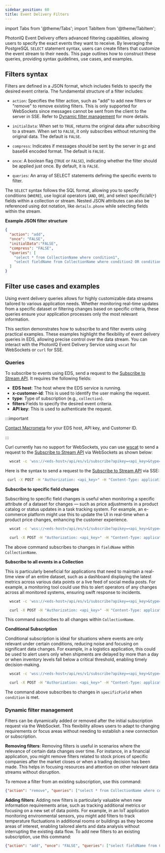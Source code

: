 ```yaml
---
sidebar_position: 60
title: Event Delivery Filters
---
```


import Tabs from '@theme/Tabs';
import TabItem from '@theme/TabItem';

PhotonIQ Event Delivery offers advanced filtering capabilities, allowing users to specify the exact events they want to receive. By leveraging the PostgreSQL `SELECT` statement syntax, users can create filters that customize the event stream to their needs. This page outlines how to construct these queries, providing syntax guidelines, use cases, and examples.

## Filters syntax

Filters are defined in a JSON format, which includes fields to specify the desired event criteria. The fundamental structure of a filter includes:


- `action`: Specifies the filter action, such as "add" to add new filters or "remove" to remove existing filters. This is only supported for WebSockets since messages cannot be sent from the client to the server in SSE. Refer to [Dynamic filter management](#dynamic-filter-management) for more details.

- `initialData`: When set to `TRUE`, returns the original data after subscribing to a stream. When set to `FALSE`, it only subscribes without returning the original data. The default is `FALSE`.
- `compress`: Indicates if messages should be sent by the server in gz and base64 encoded format. The default is `FALSE`.
- `once`: A boolean flag (`TRUE` or `FALSE`), indicating whether the filter should be applied just once. By default, it is `FALSE`. 
- `queries`: An array of SELECT statements defining the specific events to filter.


The `SELECT` syntax follows the SQL format, allowing you to specify conditions (`WHERE`), use logical operators (`AND`, `OR`), and select specific/all(`*`) fields within a collection or stream. Nested JSON attributes can also be referenced using dot notation, like `details.phone` while selecting fields within the stream.


**Example JSON filter structure**

```json
{
  "action": "add",
  "once": "FALSE",
  "initialData":"FALSE",
  "compress": "FALSE",
  "queries": [
    "select * from CollectionName where condition1",
    "select fieldName from CollectionName where condition2 OR condition3"
  ]
}
```

## Filter use cases and examples

Using event delivery queries allows for highly customizable data streams tailored to various application needs. Whether monitoring real-time updates from a specific dataset or filtering changes based on specific criteria, these queries ensure your application processes only the most relevant information.

This section demonstrates how to subscribe to and filter events using practical examples. These examples highlight the flexibility of event delivery queries in EDS, allowing precise control over the data stream. You can interact with the PhotonIQ Event Delivery Service using `wscat` for WebSockets or `curl` for SSE. 

### Queries
To subscribe to events using EDS, send a request to the [Subscribe to Stream API](https://www.macrometa.com/docs/apiEds#/paths/ws:-api-es-v1-subscribe/get). It requires the following fields:

- **EDS host**: The host where the EDS service is running.
- **x-customer-id**: This is used to identify the user making the request.
- **type**: Type of subscription (e.g., `collection`).
- **filters**:Fields to specify the desired event criteria.
- **API key**: This is used to authenticate the request.


:::important

[Contact Macrometa](https://www.macrometa.com/contact/sales) for your EDS host, API key, and Customer ID.

:::

<Tabs groupId="operating-systems">
  <TabItem value="ws-syntax" label="WebSockets">

Curl currently has no support for WebSockets, you can use [wscat](https://github.com/WebSockets/wscat) to send a request to the [Subscribe to Stream API](https://www.macrometa.com/docs/apiEds#/operations/subscribe-stream-ws) via WebSockets as shown below:

```bash
  wscat -c 'wss://<eds-host>/api/es/v1/subscribe?apikey=<api_key>&type=collection&x-customer-id=<x-customer-id>&filters={"action": "add", "once": "FALSE", "queries": ["select fieldName from CollectionName"]}'
```

  </TabItem>
  <TabItem value="sse-syntax" label="Server-Sent Events">

Here is the syntax to send a request to the [Subscribe to Stream API](https://www.macrometa.com/docs/apiEds#/operations/subscribe-stream-sse) via SSE:

```bash
 curl -X POST -H "Authorization: <api_key>" -H "Content-Type: application/json" -H "x-customer-id: <x-customer-id>" -d '{"type": "collection", "filters": {"once": "TRUE", "compress": "FALSE", "initialData":"TRUE", "queries": ["select fieldName from CollectionName"]}}' https://<eds-host>/api/es/sse/v1/subscribe
```
  </TabItem>
</Tabs>



**Subscribe to specific field changes**

Subscribing to specific field changes is useful when monitoring a specific attribute of a dataset for changes — such as price adjustments in a product catalog or status updates in a task tracking system. For example, an e-commerce platform might use this to update the UI in real-time when a product price changes, enhancing the customer experience.

<Tabs groupId="operating-systems">
  <TabItem value="ws-specific" label="WebSockets">

```bash
  wscat -c 'wss://<eds-host>/api/es/v1/subscribe?apikey=<api_key>&type=collection&x-customer-id=<x-customer-id>&filters={"action": "add", "once": "FALSE", "queries": ["select fieldName from CollectionName"]}'
```

  </TabItem>
  <TabItem value="sse-specific" label="Server-Sent Events">


```bash
  curl -X POST -H "Authorization: <api_key>" -H "Content-Type: application/json" -H "x-customer-id: <x-customer-id>" -d '{"type": "collection", "filters": {"once": "TRUE", "queries": ["select fieldName from CollectionName"]}}' https://<eds-host>/api/es/sse/v1/subscribe
```
  </TabItem>
</Tabs>

The above command subscribes to changes in `fieldName` within `CollectionName`. 

**Subscribe to all events in a Collection**

This is particularly beneficial for applications that need to maintain a real-time view of an entire dataset, such as a dashboard displaying the latest metrics across various data points or a live feed of social media posts. For example, a monitoring tool could use this to alert operators of any changes across all monitored systems, ensuring swift response to incidents.

<Tabs groupId="operating-systems">
  <TabItem value="ws-all" label="WebSockets">

```bash
  wscat -c 'wss://<eds-host>/api/es/v1/subscribe?apikey=<api_key>&type=collection&x-customer-id=<x-customer-id>&filters={"action": "add", "once": "FALSE", "queries": ["select * from CollectionName"]}'
```
  </TabItem>
  <TabItem value="sse-all" label="Server-Sent Events">

```bash
  curl -X POST -H "Authorization: <api_key>" -H "Content-Type: application/json" -H "x-customer-id: <x-customer-id>" -d '{"type": "collection", "filters": {"once": "TRUE", "queries": ["select * from CollectionName"]}}' https://<eds-host>/api/es/sse/v1/subscribe
```
  </TabItem>
</Tabs>

This command subscribes to all changes within `CollectionName`. 

**Conditional Subscription**

Conditional subscription is ideal for situations where events are only relevant under certain conditions, reducing noise and focusing on significant data changes. For example, in a logistics application, this could be used to alert users only when shipments are delayed by more than a day or when inventory levels fall below a critical threshold, enabling timely decision-making.


<Tabs groupId="operating-systems">
  <TabItem value="ws-all" label="WebSockets">

```bash
  wscat -c 'wss://<eds-host>/api/es/v1/subscribe?apikey=<api_key>&type=collection&x-customer-id=<x-customer-id>&filters={"action": "add", "once": "FALSE", "queries": ["select specificField from CollectionName where condition"]}'
```
  </TabItem>
  <TabItem value="sse-all" label="Server-Sent Events">

```bash
  curl -X POST -H "Authorization: <api_key>" -H "Content-Type: application/json" -H "x-customer-id: <x-customer-id>" -d '{"type": "collection", "filters": {"once": "TRUE", "queries": ["select specificField from CollectionName where condition"]}}' https://<eds-host>/api/es/sse/v1/subscribe
```
  </TabItem>
</Tabs>

The command above subscribes to changes in `specificField` when `condition` is met. 

### Dynamic filter management

Filters can be dynamically added or removed after the initial subscription request via the WebSocket. This flexibility allows users to adapt to changing requirements or focus areas without needing to establish a new connection or subscription.

**Removing filters**: Removing filters is useful in scenarios where the relevance of certain data changes over time. For instance, in a financial application, you might remove filters related to stock prices of specific companies after the market closes or when a trading decision has been made. This helps in focusing resources and attention on other relevant data streams without disruption.

To remove a filter from an existing subscription, use this command:

```json
{"action": "remove", "queries": ["select * from CollectionName where condition"]}
```

**Adding filters**: Adding new filters is particularly valuable when new information requirements arise, such as tracking additional metrics or focusing on a new set of data points. For example, in an IoT application monitoring environmental sensors, you might add filters to track temperature fluctuations in additional rooms or buildings as they become areas of interest, enabling tailored alerts and data analysis without interrupting the existing data flow. To add new filters to an existing subscription, use this command:

```json
{"action": "add", "once": "FALSE", "queries": ["select fieldName from CollectionName", "select anotherField from CollectionName where condition"]}
```
